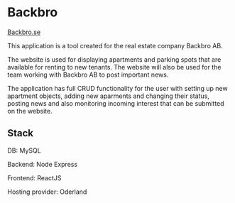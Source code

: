 # Backbro
[Backbro.se](https://backbro.se/)

This application is a tool created for the real estate company Backbro AB.

The website is used for displaying apartments and parking spots that are available for renting to new tenants. The website will also be used for the team working with Backbro AB to post important news.

The application has full CRUD functionality for the user with setting up new apartment objects, adding new aparments and changing their status, posting news and also monitoring incoming interest that can be submitted on the website.

Stack
----------------------

DB: MySQL

Backend: Node Express

Frontend: ReactJS

Hosting provider: Oderland
